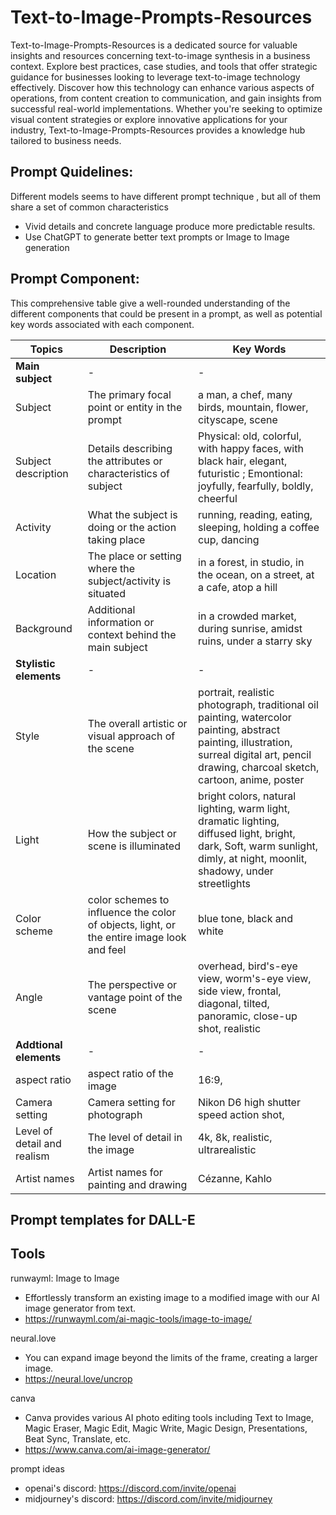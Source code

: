# Text-to-Image-Prompts-Resources
Text-to-Image-Prompts-Resources is a dedicated source for valuable insights and resources concerning text-to-image synthesis in a business context. Explore best practices, case studies, and tools that offer strategic guidance for businesses looking to leverage text-to-image technology effectively. Discover how this technology can enhance various aspects of operations, from content creation to communication, and gain insights from successful real-world implementations. Whether you're seeking to optimize visual content strategies or explore innovative applications for your industry, Text-to-Image-Prompts-Resources provides a knowledge hub tailored to business needs.

## Prompt Quidelines:

Different models seems to have different prompt technique , but all of them share a set of common characteristics

- Vivid details and concrete language produce more predictable results.
- Use ChatGPT to generate better text prompts or Image to Image generation

## Prompt Component:

This comprehensive table give a well-rounded understanding of the different components that could be present in a prompt, as well as potential key words associated with each component.


| **Topics**                        | **Description**                                                  | **Key Words**                            |
|----------------------------------|---------------------------------------------------------------|-----------------------------------------|
| **Main subject**                  | -                                                               | - |
| Subject                           | The primary focal point or entity in the prompt                | a man, a chef, many birds, mountain, flower, cityscape, scene  |
| Subject description               | Details describing the attributes or characteristics of subject| Physical: old, colorful,  with happy faces, with black hair, elegant, futuristic ; Emontional: joyfully, fearfully, boldly, cheerful|
| Activity                          | What the subject is doing or the action taking place           | running, reading, eating, sleeping, holding a coffee cup, dancing   |
| Location                          | The place or setting where the subject/activity is situated   | in a forest, in studio, in the ocean, on a street, at a cafe, atop a hill |
| Background                        | Additional information or context behind the main subject      | in a crowded market, during sunrise, amidst ruins, under a starry sky |
| **Stylistic elements**            | -                                                               | - |
| Style                             | The overall artistic or visual approach of the scene           | portrait, realistic photograph, traditional oil painting, watercolor painting, abstract painting, illustration, surreal digital art, pencil drawing, charcoal sketch,  cartoon, anime, poster |
| Light                             | How the subject or scene is illuminated                        | bright colors, natural lighting, warm light, dramatic lighting, diffused light, bright, dark, Soft, warm sunlight, dimly, at night, moonlit, shadowy, under streetlights |
| Color scheme                             | color schemes to influence the color of objects, light, or the entire image look and feel        | blue tone, black and white |
| Angle                             | The perspective or vantage point of the scene                  | overhead, bird's-eye view, worm's-eye view, side view, frontal, diagonal, tilted, panoramic, close-up shot, realistic |
| **Addtional elements**            | -                                                               | - |
| aspect ratio |  aspect ratio of the image                 | 16:9,  |
| Camera setting |  Camera setting for photograph                 | Nikon D6 high shutter speed action shot,  |
| Level of detail and realism             |  The level of detail in the image    | 4k, 8k, realistic, ultrarealistic |
| Artist names                             |  Artist names for painting and drawing    | Cézanne, Kahlo  |



## Prompt templates for DALL-E

## Tools

runwayml: Image to Image
- Effortlessly transform an existing image to a modified image with our AI image generator from text.
- https://runwayml.com/ai-magic-tools/image-to-image/

neural.love
- You can expand image beyond the limits of the frame, creating a larger image. 
- https://neural.love/uncrop

canva
- Canva provides various AI photo editing tools including Text to Image, Magic Eraser, Magic Edit, Magic Write, Magic Design, Presentations, Beat Sync, Translate, etc.
- https://www.canva.com/ai-image-generator/


prompt ideas
- openai's discord: https://discord.com/invite/openai
- midjourney's discord: https://discord.com/invite/midjourney
